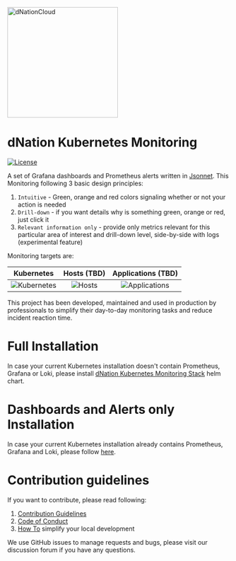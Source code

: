 <a href="https://dNation.cloud/"><img src="https://cdn.ifne.eu/public/icons/dnation.png" width="250" alt="dNationCloud"></a>

# dNation Kubernetes Monitoring

[![License](https://img.shields.io/badge/License-Apache%202.0-blue.svg)](https://opensource.org/licenses/Apache-2.0)

A set of Grafana dashboards and Prometheus alerts written in [Jsonnet](https://jsonnet.org/). This Monitoring following 3 basic design principles:

1. `Intuitive` - Green, orange and red colors signaling whether or not your action is needed
1. `Drill-down` - if you want details why is something green, orange or red, just click it
1. `Relevant information only` - provide only metrics relevant for this particular area of interest and drill-down level, side-by-side with logs (experimental feature)

Monitoring targets are:

| Kubernetes | Hosts (TBD) | Applications (TBD) |
|:----------:|:-----------:|:------------------:|
| ![Kubernetes](docs/images/kubernetes-monitoring.png) | ![Hosts](docs/images/host-monitoring.png) | ![Applications](docs/images/app-monitoring.png) |

This project has been developed, maintained and used in production by professionals to simplify their day-to-day monitoring tasks and reduce incident reaction time.

# Full Installation
In case your current Kubernetes installation doesn't contain Prometheus, Grafana or Loki, please install [dNation Kubernetes Monitoring Stack](https://github.com/dNationCloud/kubernetes-monitoring-stack) helm chart.

# Dashboards and Alerts only Installation
In case your current Kubernetes installation already contains Prometheus, Grafana and Loki, please follow [here](GETTING_STARTED.md).

# Contribution guidelines

If you want to contribute, please read following:
1. [Contribution Guidelines](CONTRIBUTING.md)
1. [Code of Conduct](CODE_OF_CONDUCT.md)
1. [How To](helpers/README.md) simplify your local development

We use GitHub issues to manage requests and bugs, please visit our discussion forum if you have any questions.
